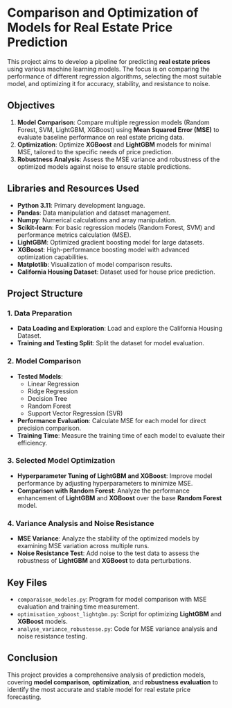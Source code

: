 # Comparison and Optimization of Models for Real Estate Price Prediction

This project aims to develop a pipeline for predicting **real estate prices** using various machine learning models. The focus is on comparing the performance of different regression algorithms, selecting the most suitable model, and optimizing it for accuracy, stability, and resistance to noise.

## Objectives

1. **Model Comparison**: Compare multiple regression models (Random Forest, SVM, LightGBM, XGBoost) using **Mean Squared Error (MSE)** to evaluate baseline performance on real estate pricing data.
2. **Optimization**: Optimize **XGBoost** and **LightGBM** models for minimal MSE, tailored to the specific needs of price prediction.
3. **Robustness Analysis**: Assess the MSE variance and robustness of the optimized models against noise to ensure stable predictions.

## Libraries and Resources Used

- **Python 3.11**: Primary development language.
- **Pandas**: Data manipulation and dataset management.
- **Numpy**: Numerical calculations and array manipulation.
- **Scikit-learn**: For basic regression models (Random Forest, SVM) and performance metrics calculation (MSE).
- **LightGBM**: Optimized gradient boosting model for large datasets.
- **XGBoost**: High-performance boosting model with advanced optimization capabilities.
- **Matplotlib**: Visualization of model comparison results.
- **California Housing Dataset**: Dataset used for house price prediction.

## Project Structure

### 1. Data Preparation
- **Data Loading and Exploration**: Load and explore the California Housing Dataset.
- **Training and Testing Split**: Split the dataset for model evaluation.

### 2. Model Comparison
- **Tested Models**: 
    - Linear Regression
    - Ridge Regression
    - Decision Tree
    - Random Forest
    - Support Vector Regression (SVR)
- **Performance Evaluation**: Calculate MSE for each model for direct precision comparison.
- **Training Time**: Measure the training time of each model to evaluate their efficiency.

### 3. Selected Model Optimization
- **Hyperparameter Tuning of LightGBM and XGBoost**: Improve model performance by adjusting hyperparameters to minimize MSE.
- **Comparison with Random Forest**: Analyze the performance enhancement of **LightGBM** and **XGBoost** over the base **Random Forest** model.

### 4. Variance Analysis and Noise Resistance
- **MSE Variance**: Analyze the stability of the optimized models by examining MSE variation across multiple runs.
- **Noise Resistance Test**: Add noise to the test data to assess the robustness of **LightGBM** and **XGBoost** to data perturbations.

## Key Files

- `comparaison_modeles.py`: Program for model comparison with MSE evaluation and training time measurement.
- `optimisation_xgboost_lightgbm.py`: Script for optimizing **LightGBM** and **XGBoost** models.
- `analyse_variance_robustesse.py`: Code for MSE variance analysis and noise resistance testing.

## Conclusion

This project provides a comprehensive analysis of prediction models, covering **model comparison**, **optimization**, and **robustness evaluation** to identify the most accurate and stable model for real estate price forecasting.
